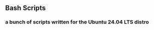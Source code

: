 <label id="top"></label>

## Bash Scripts

### a bunch of scripts written for the Ubuntu 24.04 LTS distro
